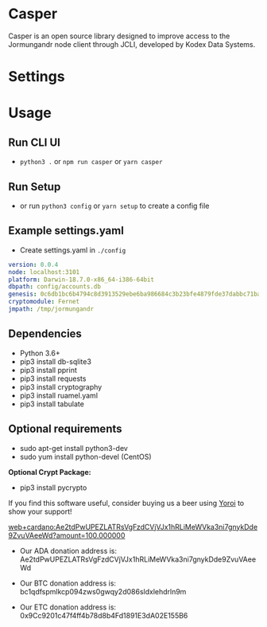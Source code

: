 # Casper

Casper is an open source library designed to improve access to the Jormungandr node client through JCLI, developed by Kodex Data Systems.

# Settings

# Usage
## Run CLI UI
* `python3 .` or `npm run casper` or `yarn casper`

## Run Setup
* or run `python3 config` or `yarn setup` to create a config file

## Example settings.yaml
* Create settings.yaml in `./config`

```yaml
version: 0.0.4
node: localhost:3101
platform: Darwin-18.7.0-x86_64-i386-64bit
dbpath: config/accounts.db
genesis: 0c6db1bc6b4794c8d3913529ebe6ba986684c3b23bfe4879fde37dabbc71ba93
cryptomodule: Fernet
jmpath: /tmp/jormungandr
```

## Dependencies
* Python 3.6+
* pip3 install db-sqlite3
* pip3 install pprint
* pip3 install requests
* pip3 install cryptography
* pip3 install ruamel.yaml
* pip3 install tabulate

## Optional requirements
* sudo apt-get install python3-dev
* sudo yum install python-devel (CentOS)

**Optional Crypt Package:**
* pip3 install pycrypto


If you find this software useful, consider buying us a beer using [Yoroi](web+cardano:Ae2tdPwUPEZLATRsVgFzdCVjVJx1hRLiMeWVka3ni7gnykDde9ZvuVAeeWd?amount=100.000000) to show your support!

<web+cardano:Ae2tdPwUPEZLATRsVgFzdCVjVJx1hRLiMeWVka3ni7gnykDde9ZvuVAeeWd?amount=100.000000>


* Our ADA donation address is: Ae2tdPwUPEZLATRsVgFzdCVjVJx1hRLiMeWVka3ni7gnykDde9ZvuVAeeWd

* Our BTC donation address is: bc1qdfspmlkcp094zws0gwqy2d086sldxlehdrln9m

* Our ETC donation address is: 0x9Cc9201c47f4ff4b78d8b4Fd1891E3dA02E155B6